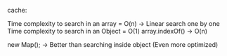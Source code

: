 cache:

Time complexity to search in an array = O(n) -> Linear search one by one
Time complexity to search in an Object = O(1)
array.indexOf() -> O(n)

new Map(); -> Better than searching inside object (Even more optimized)